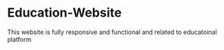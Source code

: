 # Education-Website
This website is fully responsive and functional and related to educatoinal platform
